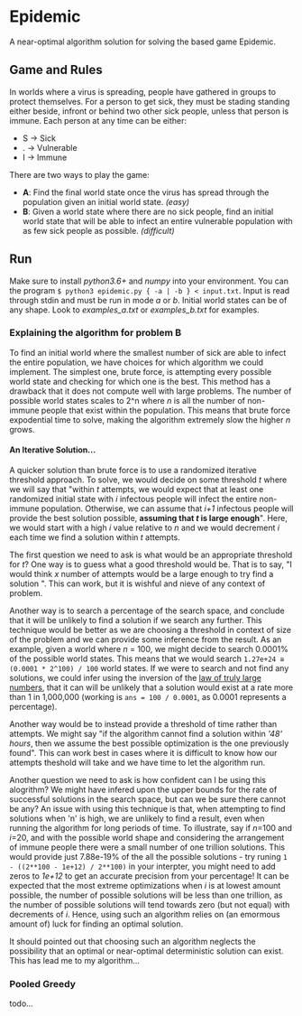 # Epidemic

A near-optimal algorithm solution for solving the based game Epidemic. 

## Game and Rules

In worlds where a virus is spreading, people have gathered in groups to protect themselves. For a person to get sick, they must be stading standing either beside, infront or behind two other sick people, unless that person is immune. Each person at any time can be either:
* S -> Sick
* . -> Vulnerable
* I -> Immune

There are two ways to play the game:
* **A**: Find the final world state once the virus has spread through the population given an initial world state. _(easy)_
* **B**: Given a world state where there are no sick people, find an initial world state that will be able to infect an entire vulnerable population with as few sick people as possible. _(difficult)_

## Run

Make sure to install _python3.6+_ and _numpy_ into your environment. You can the program `$ python3 epidemic.py { -a | -b } < input.txt`. Input is read through stdin and must be run in mode _a_ or _b_. Initial world states can be of any shape. Look to _examples\_a.txt_ or _examples\_b.txt_ for examples.

### Explaining the algorithm for problem B

To find an initial world where the smallest number of sick are able to infect the entire population, we have choices for which algorithm we could implement. The simplest one, brute force, is attempting every possible world state and checking for which one is the best. This method has a drawback that it does not compute well with large problems. The number of possible world states scales to 2^n where _n_ is all the number of non-immune people that exist within the population. This means that brute force expodential time to solve, making the algorithm extremely slow the higher _n_ grows.

#### An Iterative Solution...

A quicker solution than brute force is to use a randomized iterative threshold approach. To solve, we would decide on some threshold _t_ where we will say that "within _t_ attempts, we would expect that at least one randomized initial state with _i_ infectous people will infect the entire non-immune population. Otherwise, we can assume that _i+1_ infectous people will provide the best solution possible, **assuming that _t_ is large enough**". Here, we would start with a high _i_ value relative to _n_ and we would decrement _i_ each time we find a solution within _t_ attempts.

The first question we need to ask is what would be an appropriate threshold for _t_? One way is to guess what a good threshold would be. That is to say, "I would think _x_ number of attempts would be a large enough to try find a solution ". This can work, but it is wishful and nieve of any context of problem.

Another way is to search a percentage of the search space, and conclude that it will be unlikely to find a solution if we search any further. This technique would be better as we are choosing a threshold in context of size of the problem and we can provide some inference from the result. As an example, given a world where _n_ = 100, we might decide to search 0.0001% of the possible world states. This means that we would search `1.27e+24 ≅ (0.0001 * 2^100) / 100` world states. If we were to search and not find any solutions, we could infer using the inversion of the [law of truly large numbers](https://en.wikipedia.org/wiki/Law_of_truly_large_numbers), that it can will be unlikely that a solution would exist at a rate more than 1 in 1,000,000 (working is `ans = 100 / 0.0001`, as 0.0001 represents a percentage). 

Another way would be to instead provide a threshold of time rather than attempts. We might say "if the algorithm cannot find a solution within _'48' hours_, then we assume the best possible optimization is the one previously found". This can work best in cases where it is difficult to know how our attempts theshold will take and we have time to let the algorithm run.

Another question we need to ask is how confident can I be using this alogrithm? We might have infered upon the upper bounds for the rate of successful solutions in the search space, but can we be sure there cannot be any? An issue with using this technique is that, when attempting to find solutions when 'n' is high, we are unlikely to find a result, even when running the algorithm for long periods of time. To illustrate, say if _n_=100 and _i_=20, and with the possible world shape and considering the arrangement of immune people there were a small number of one trillion solutions. This would provide just 7.88e-19% of the all the possible solutions - try runing `1 - ((2**100 - 1e+12) / 2**100)` in your interpter, you might need to add zeros to _1e+12_ to get an accurate precision from your percentage! It can be expected that the most extreme optimizations when _i_ is at lowest amount possible, the number of possible solutions will be less than one trillion, as the number of possible solutions will tend towards zero (but not equal) with decrements of _i_. Hence, using such an algorithm relies on (an emormous amount of) luck for finding an optimal solution. 

It should pointed out that choosing such an algorithm neglects the possibility that an optimal or near-optimal deterministic solution can exist. This has lead me to my algorithm...

### Pooled Greedy

todo...

